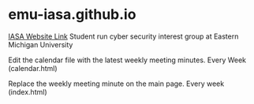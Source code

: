 # emu-iasa.github.io
<a class="btn btn-primary" href="https://emu-iasa.github.io/" role="button">IASA Website Link</a>
Student run cyber security interest group at Eastern Michigan University 

Edit the calendar file with the latest weekly meeting minutes. Every Week (calendar.html)

Replace the weekly meeting minute on the main page. Every week (index.html)

